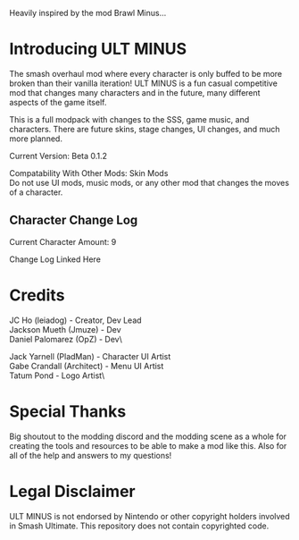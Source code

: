 Heavily inspired by the mod Brawl Minus...

# Introducing ULT MINUS
The smash overhaul mod where every character is only buffed to be more broken than their vanilla iteration! ULT MINUS is a fun casual competitive mod that changes many characters and in the future, many different aspects of the game itself.

This is a full modpack with changes to the SSS, game music, and characters. There are future skins, stage changes, UI changes, and much more planned.

Current Version: Beta 0.1.2

Compatability With Other Mods: Skin Mods\
Do not use UI mods, music mods, or any other mod that changes the moves of a character.

## Character Change Log
Current Character Amount: 9

Change Log Linked Here

# Credits
JC Ho (leiadog) - Creator, Dev Lead\
Jackson Mueth (Jmuze) - Dev\
Daniel Palomarez (OpZ) - Dev\

Jack Yarnell (PladMan) - Character UI Artist\
Gabe Crandall (Architect) - Menu UI Artist\
Tatum Pond - Logo Artist\

# Special Thanks
Big shoutout to the modding discord and the modding scene as a whole for creating the tools and resources to be able to make a mod like this. Also for all of the help and answers to my questions!

# Legal Disclaimer 
ULT MINUS is not endorsed by Nintendo or other copyright holders involved in Smash Ultimate. This repository does not contain copyrighted code.

